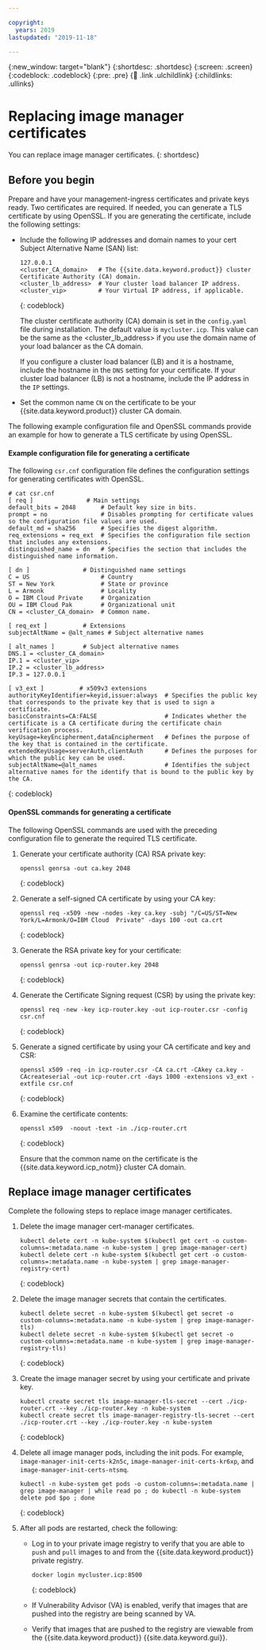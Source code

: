 ```yaml
---

copyright:
  years: 2019
lastupdated: "2019-11-18"

---
```


{:new_window: target="blank"}
{:shortdesc: .shortdesc}
{:screen: .screen}
{:codeblock: .codeblock}
{:pre: .pre}
{:child: .link .ulchildlink}
{:childlinks: .ullinks}

# Replacing image manager certificates

You can replace image manager certificates.
{: shortdesc}

## Before you begin

Prepare and have your management-ingress certificates and private keys ready. Two certificates are required. If needed, you can generate a TLS certificate by using OpenSSL. If you are generating the certificate, include the following settings:

* Include the following IP addresses and domain names to your cert Subject Alternative Name (SAN) list:
  ```
  127.0.0.1
  <cluster_CA_domain>   # The {{site.data.keyword.product}} cluster Certificate Authority (CA) domain.
  <cluster_lb_address>  # Your cluster load balancer IP address.
  <cluster_vip>         # Your Virtual IP address, if applicable. 
  ```
  {: codeblock}

  The cluster certificate authority (CA) domain is set in the `config.yaml` file during installation. The default value is `mycluster.icp`. This value can be the same as the <cluster_lb_address> if you use the domain name of your load balancer as the CA domain.  
   
  If you configure a cluster load balancer (LB) and it is a hostname, include the hostname in the `DNS` setting for your certificate. If your cluster load balancer (LB) is not a hostname, include the IP address in the `IP` settings. 

* Set the common name `CN` on the certificate to be your {{site.data.keyword.product}} cluster CA domain.

The following example configuration file and OpenSSL commands provide an example for how to generate a TLS certificate by using OpenSSL.

#### Example configuration file for generating a certificate
  
The following `csr.cnf` configuration file defines the configuration settings for generating certificates with OpenSSL. 
  ```
  # cat csr.cnf
  [ req ]               # Main settings
  default_bits = 2048       # Default key size in bits.
  prompt = no               # Disables prompting for certificate values so the configuration file values are used.
  default_md = sha256       # Specifies the digest algorithm.
  req_extensions = req_ext  # Specifies the configuration file section that includes any extensions.
  distinguished_name = dn   # Specifies the section that includes the distinguished name information.

  [ dn ]               # Distinguished name settings
  C = US                    # Country
  ST = New York             # State or province
  L = Armonk                # Locality
  O = IBM Cloud Private     # Organization
  OU = IBM Cloud Pak        # Organizational unit
  CN = <cluster_CA_domain>  # Common name. 

  [ req_ext ]          # Extensions
  subjectAltName = @alt_names # Subject alternative names

  [ alt_names ]        # Subject alternative names
  DNS.1 = <cluster_CA_domain>   
  IP.1 = <cluster_vip>          
  IP.2 = <cluster_lb_address> 
  IP.3 = 127.0.0.1

  [ v3_ext ]          # x509v3 extensions
  authorityKeyIdentifier=keyid,issuer:always  # Specifies the public key that corresponds to the private key that is used to sign a certificate.
  basicConstraints=CA:FALSE                   # Indicates whether the certificate is a CA certificate during the certificate chain verification process. 
  keyUsage=keyEncipherment,dataEncipherment   # Defines the purpose of the key that is contained in the certificate. 
  extendedKeyUsage=serverAuth,clientAuth      # Defines the purposes for which the public key can be used. 
  subjectAltName=@alt_names                   # Identifies the subject alternative names for the identify that is bound to the public key by the CA.
  ```
  {: codeblock}

#### OpenSSL commands for generating a certificate

The following OpenSSL commands are used with the preceding configuration file to generate the required TLS certificate.

  1. Generate your certificate authority (CA) RSA private key:
     ```
     openssl genrsa -out ca.key 2048
     ```
     {: codeblock}

  2. Generate a self-signed CA certificate by using your CA key:
     ```
     openssl req -x509 -new -nodes -key ca.key -subj "/C=US/ST=New York/L=Armonk/O=IBM Cloud  Private" -days 100 -out ca.crt
     ```
     {: codeblock}

  3. Generate the RSA private key for your certificate:
     ```
     openssl genrsa -out icp-router.key 2048
     ```
     {: codeblock}

  4. Generate the Certificate Signing request (CSR) by using the private key:
     ```
     openssl req -new -key icp-router.key -out icp-router.csr -config csr.cnf
     ```
     {: codeblock}

  5. Generate a signed certificate by using your CA certificate and key and CSR: 
     ```
     openssl x509 -req -in icp-router.csr -CA ca.crt -CAkey ca.key -CAcreateserial -out icp-router.crt -days 1000 -extensions v3_ext -extfile csr.cnf
     ```
     {: codeblock}

  6. Examine the certificate contents: 
     ```
     openssl x509  -noout -text -in ./icp-router.crt
     ```
     {: codeblock}  

     Ensure that the common name on the certificate is the {{site.data.keyword.icp_notm}} cluster CA domain.

## Replace image manager certificates

Complete the following steps to replace image manager certificates.

1. Delete the image manager cert-manager certificates.
   ```
   kubectl delete cert -n kube-system $(kubectl get cert -o custom-columns=:metadata.name -n kube-system | grep image-manager-cert)
   kubectl delete cert -n kube-system $(kubectl get cert -o custom-columns=:metadata.name -n kube-system | grep image-manager-registry-cert)
   ```
   {: codeblock}

2. Delete the image manager secrets that contain the certificates.
   ```
   kubectl delete secret -n kube-system $(kubectl get secret -o custom-columns=:metadata.name -n kube-system | grep image-manager-tls)
   kubectl delete secret -n kube-system $(kubectl get secret -o custom-columns=:metadata.name -n kube-system | grep image-manager-registry-tls)
   ```
   {: codeblock}

3. Create the image manager secret by using your certificate and private key.
   ```
   kubectl create secret tls image-manager-tls-secret --cert ./icp-router.crt --key ./icp-router.key -n kube-system 
   kubectl create secret tls image-manager-registry-tls-secret --cert ./icp-router.crt --key ./icp-router.key -n kube-system
   ```
   {: codeblock}   

4. Delete all image manager pods, including the init pods. For example, `image-manager-init-certs-k2n5c`, `image-manager-init-certs-kr6xp`, and `image-manager-init-certs-ntsmq`.
   ```
   kubectl -n kube-system get pods -o custom-columns=:metadata.name | grep image-manager | while read po ; do kubectl -n kube-system delete pod $po ; done
   ```
   {: codeblock}

5. After all pods are restarted, check the following:
   - Log in to your private image registry to verify that you are able to `push` and `pull` images to and from the {{site.data.keyword.product}} private registry.
     ```
     docker login mycluster.icp:8500
     ```
     {: codeblock}

   - If Vulnerability Advisor (VA) is enabled, verify that images that are pushed into the registry are being scanned by VA.
   - Verify that images that are pushed to the registry are viewable from the {{site.data.keyword.product}} {{site.data.keyword.gui}}.
